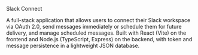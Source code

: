 Slack Connect

A full-stack application that allows users to connect their Slack workspace via OAuth 2.0, send messages immediately or schedule them for future delivery, and manage scheduled messages. Built with React (Vite) on the frontend and Node.js (TypeScript, Express) on the backend, with token and message persistence in a lightweight JSON database.
